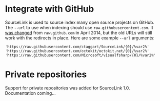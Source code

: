 # Integrate with GitHub

SourceLink is used to source index many open source projects on GitHub. The `--url` to use when indexing should use `raw.githubusercontent.com`. It [was changed](https://developer.github.com/changes/2014-04-25-user-content-security/) from `raw.github.com` in April 2014, but the old URLs will still work with the redirects in place. Here are some example `--url` arguments:

    'https://raw.githubusercontent.com/ctaggart/SourceLink/{0}/%var2%'
    'https://raw.githubusercontent.com/octokit/octokit.net/{0}/%var2%'
    'https://raw.githubusercontent.com/Microsoft/visualfsharp/{0}/%var2%'

# Private repositories
Support for private repositories was added for SourceLink 1.0. Documentation coming...
